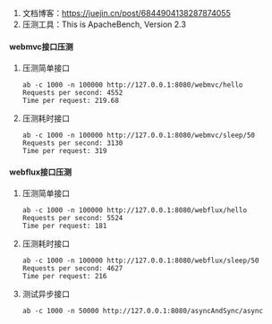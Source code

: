 1. 文档博客：https://juejin.cn/post/6844904138287874055 
2. 压测工具：This is ApacheBench, Version 2.3 
#### webmvc接口压测
1. 压测简单接口
    ```text
    ab -c 1000 -n 100000 http://127.0.0.1:8080/webmvc/hello
    Requests per second: 4552
    Time per request: 219.68
    ```
2. 压测耗时接口
   ```text
   ab -c 1000 -n 100000 http://127.0.0.1:8080/webmvc/sleep/50
   Requests per second: 3130
   Time per request: 319
   ```
#### webflux接口压测
1. 压测简单接口
   ```text
   ab -c 1000 -n 100000 http://127.0.0.1:8080/webflux/hello
   Requests per second: 5524
   Time per request: 181
   ```
2. 压测耗时接口
   ```text
   ab -c 1000 -n 100000 http://127.0.0.1:8080/webflux/sleep/50
   Requests per second: 4627
   Time per request: 216
   ```
3. 测试异步接口
   ```text
   ab -c 1000 -n 50000 http://127.0.0.1:8080/asyncAndSync/async
   ```
